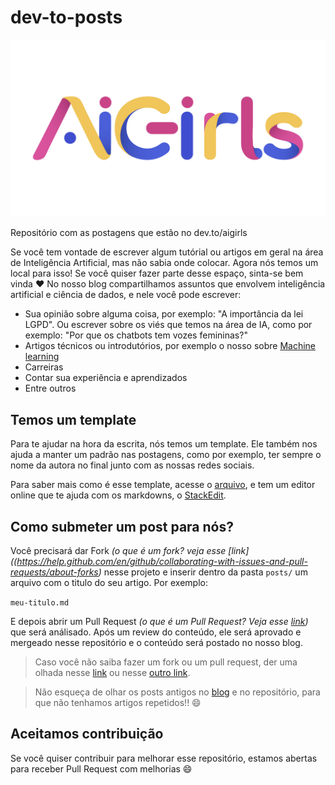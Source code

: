 # dev-to-posts

<img src="logo.png" width=550px>

Repositório com as postagens que estão no dev.to/aigirls

Se você tem vontade de escrever algum tutórial ou artigos em geral na área de Inteligência Artificial, mas não sabia onde colocar. Agora nós temos um local para isso! Se você quiser fazer parte desse espaço, sinta-se bem vinda :heart:
No nosso blog compartilhamos assuntos que envolvem inteligência artificial e ciência de dados, e nele você pode escrever:

* Sua opinião sobre alguma coisa, por exemplo: "A importância da lei LGPD". Ou escrever sobre os viés que temos na área de IA, como por exemplo: "Por que os chatbots tem vozes femininas?"
* Artigos técnicos ou introdutórios, por exemplo o nosso sobre [Machine learning](https://dev.to/aigirlsbr/afinal-o-que-e-machine-learning-ih5)
* Carreiras
* Contar sua experiência e aprendizados
* Entre outros


## Temos um template

Para te ajudar na hora da escrita, nós temos um template. Ele também nos ajuda a manter um padrão nas postagens, como por exemplo, ter sempre o nome da autora no final junto com as nossas redes sociais.

Para saber mais como é esse template, acesse o [arquivo](posts/template.md), e tem um editor online que te ajuda com os markdowns, o [StackEdit](https://stackedit.io/app#).

## Como submeter um post para nós?

Você precisará dar Fork *(o que é um fork? veja esse [link]((https://help.github.com/en/github/collaborating-with-issues-and-pull-requests/about-forks)* nesse projeto e inserir dentro da pasta `posts/` um arquivo com o titulo do seu artigo. Por exemplo:

`meu-titulo.md`

E depois abrir um Pull Request *(o que é um Pull Request? Veja esse [link](https://help.github.com/pt/github/collaborating-with-issues-and-pull-requests/about-pull-requests))* que será análisado. Após um review do conteúdo, ele será aprovado e mergeado nesse repositório e o conteúdo será postado no nosso blog.

> Caso você não saiba fazer um fork ou um pull request, der uma olhada nesse [link](https://guides.github.com/activities/forking/) ou nesse [outro link](https://help.github.com/pt/github/collaborating-with-issues-and-pull-requests/creating-a-pull-request-from-a-fork).

> Não esqueça de olhar os posts antigos no [blog](dev.to/aigirlsbr) e no repositório, para que não tenhamos artigos repetidos!! :smile:

## Aceitamos contribuição

Se você quiser contribuir para melhorar esse repositório, estamos abertas para receber Pull Request com melhorias :smile:
